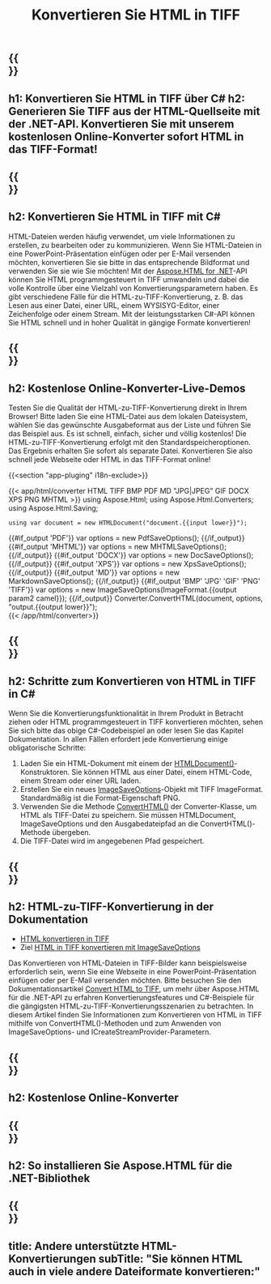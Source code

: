 ﻿---
translation: true
template: /templates/_template-conversion-child.md
title: Konvertieren Sie HTML in TIFF
description: Konvertieren Sie HTML in C# in TIFF. Verwenden Sie einfach die Konverter-API innerhalb von ASP.NET oder einer beliebigen .NET-Anwendung. Probieren Sie den Online-HTML-zu-TIFF-Konverter kostenlos aus!
url: /net/conversion/html-to-tiff/
family: html
platformtag: net
feature: conversion
informat: HTML
outformat: TIFF
otherformats: PDF DOCX XPS GIF JPEG PNG BMP XHTML MHTML MD
---

{{<section banner>}}
---
h1: Konvertieren Sie HTML in TIFF über C#
h2: Generieren Sie TIFF aus der HTML-Quellseite mit der .NET-API. Konvertieren Sie mit unserem kostenlosen Online-Konverter sofort HTML in das TIFF-Format!
---

{{<section overview>}}
---
h2: Konvertieren Sie HTML in TIFF mit C#
---

HTML-Dateien werden häufig verwendet, um viele Informationen zu erstellen, zu bearbeiten oder zu kommunizieren. Wenn Sie HTML-Dateien in eine PowerPoint-Präsentation einfügen oder per E-Mail versenden möchten, konvertieren Sie sie bitte in das entsprechende Bildformat und verwenden Sie sie wie Sie möchten! Mit der [Aspose.HTML for .NET](https://products.aspose.com/html/net/)-API können Sie HTML programmgesteuert in TIFF umwandeln und dabei die volle Kontrolle über eine Vielzahl von Konvertierungsparametern haben. Es gibt verschiedene Fälle für die HTML-zu-TIFF-Konvertierung, z. B. das Lesen aus einer Datei, einer URL, einem WYSISYG-Editor, einer Zeichenfolge oder einem Stream. Mit der leistungsstarken C#-API können Sie HTML schnell und in hoher Qualität in gängige Formate konvertieren!

{{<section demos>}}
---
h2: Kostenlose Online-Konverter-Live-Demos
---

Testen Sie die Qualität der HTML-zu-TIFF-Konvertierung direkt in Ihrem Browser! Bitte laden Sie eine HTML-Datei aus dem lokalen Dateisystem, wählen Sie das gewünschte Ausgabeformat aus der Liste und führen Sie das Beispiel aus. Es ist schnell, einfach, sicher und völlig kostenlos! Die HTML-zu-TIFF-Konvertierung erfolgt mit den Standardspeicheroptionen. Das Ergebnis erhalten Sie sofort als separate Datei. Konvertieren Sie also schnell jede Webseite oder HTML in das TIFF-Format online!

{{<section "app-pluging" i18n-exclude>}}

{{< app/html/converter HTML TIFF BMP PDF MD "JPG|JPEG" GIF DOCX XPS PNG MHTML >}}
using Aspose.Html;
using Aspose.Html.Converters;
using Aspose.Html.Saving;

    using var document = new HTMLDocument("document.{{input lower}}");
{{#if_output 'PDF'}}
    var options = new PdfSaveOptions();
{{/if_output}}
{{#if_output 'MHTML'}}
    var options = new MHTMLSaveOptions();
{{/if_output}}
{{#if_output 'DOCX'}}
    var options = new DocSaveOptions();
{{/if_output}}
{{#if_output 'XPS'}}
    var options = new XpsSaveOptions();
{{/if_output}}
{{#if_output 'MD'}}
    var options = new MarkdownSaveOptions();
{{/if_output}}
{{#if_output 'BMP' 'JPG' 'GIF' 'PNG' 'TIFF'}}
    var options = new ImageSaveOptions(ImageFormat.{{output param2 camel}});
{{/if_output}}
    Converter.ConvertHTML(document, options, "output.{{output lower}}");   
{{< /app/html/converter>}} 


{{<section steps>}}
---
h2: Schritte zum Konvertieren von HTML in TIFF in C#
---

Wenn Sie die Konvertierungsfunktionalität in Ihrem Produkt in Betracht ziehen oder HTML programmgesteuert in TIFF konvertieren möchten, sehen Sie sich bitte das obige C#-Codebeispiel an oder lesen Sie das Kapitel Dokumentation. In allen Fällen erfordert jede Konvertierung einige obligatorische Schritte:
1. Laden Sie ein HTML-Dokument mit einem der [HTMLDocument()](https://apireference.aspose.com/html/net/aspose.html/htmldocument)-Konstruktoren. Sie können HTML aus einer Datei, einem HTML-Code, einem Stream oder einer URL laden.
1. Erstellen Sie ein neues [ImageSaveOptions](https://apireference.aspose.com/html/net/aspose.html.saving/imagesaveoptions)-Objekt mit TIFF ImageFormat. Standardmäßig ist die Format-Eigenschaft PNG.
1. Verwenden Sie die Methode [ConvertHTML()](https://apireference.aspose.com/html/net/aspose.html.converters/converter/converthtml/) der Converter-Klasse, um HTML als TIFF-Datei zu speichern. Sie müssen HTMLDocument, ImageSaveOptions und den Ausgabedateipfad an die ConvertHTML()-Methode übergeben.
1. Die TIFF-Datei wird im angegebenen Pfad gespeichert.




{{<section documentation>}}
---
h2: HTML-zu-TIFF-Konvertierung in der Dokumentation
---

  - <a href="https://docs.aspose.com/html/net/converting-between-formats/html-to-tiff/#convert-html-to-tiff" target="_blank">HTML konvertieren in TIFF</a>
  - Ziel <a href="https://docs.aspose.com/html/net/converting-between-formats/html-to-tiff/#convert-html-to-tiff-in-c-using-imagesaveoptions" target="_blank">HTML in TIFF konvertieren mit ImageSaveOptions</a>

Das Konvertieren von HTML-Dateien in TIFF-Bilder kann beispielsweise erforderlich sein, wenn Sie eine Webseite in eine PowerPoint-Präsentation einfügen oder per E-Mail versenden möchten. Bitte besuchen Sie den Dokumentationsartikel [Convert HTML to TIFF](https://docs.aspose.com/html/net/converting-between-formats/html-to-tiff/), um mehr über Aspose.HTML für die .NET-API zu erfahren Konvertierungsfeatures und C#-Beispiele für die gängigsten HTML-zu-TIFF-Konvertierungsszenarien zu betrachten. In diesem Artikel finden Sie Informationen zum Konvertieren von HTML in TIFF mithilfe von ConvertHTML()-Methoden und zum Anwenden von ImageSaveOptions- und ICreateStreamProvider-Parametern.

{{<section online-converters>}}
---
h2: Kostenlose Online-Konverter
---

{{<section get-started>}}
---
h2: So installieren Sie Aspose.HTML für die .NET-Bibliothek
---

{{<section other-conversions>}}
---
title: Andere unterstützte HTML-Konvertierungen
subTitle: "Sie können HTML auch in viele andere Dateiformate konvertieren:"
---